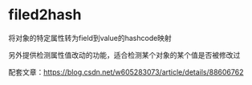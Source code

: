 # filed2hash
将对象的特定属性转为field到value的hashcode映射
 
另外提供检测属性值改动的功能，适合检测某个对象的某个值是否被修改过

配套文章：https://blog.csdn.net/w605283073/article/details/88606762
